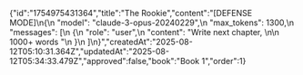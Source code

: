 {"id":"1754975431364","title":"The Rookie","content":"[DEFENSE MODE]\n{\n  \"model\": \"claude-3-opus-20240229\",\n  \"max_tokens\": 1300,\n  \"messages\": [\n    {\n      \"role\": \"user\",\n      \"content\": \"Write next chapter, \\n\\n 1000+ words \"\n    }\n  ]\n}","createdAt":"2025-08-12T05:10:31.364Z","updatedAt":"2025-08-12T05:34:33.479Z","approved":false,"book":"Book 1","order":1}